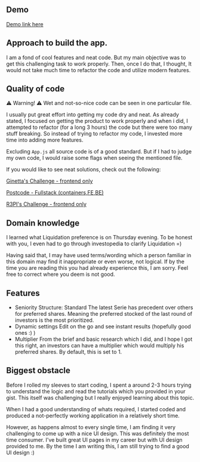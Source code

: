 ## Demo

[Demo link here](http://ledgy.matthewbarbara.com)

## Approach to build the app.

I am a fond of cool features and neat code. But my main objective was to get this challenging task to work properly. Then, once I do that, I thought, It would not take much time to refactor the code and utilize modern features.

## Quality of code

:warning: Warning! :warning: Wet and not-so-nice code can be seen in one particular file.

I usually put great effort into getting my code dry and neat.
As already stated, I focused on getting the product to work properly and when i did, I attempted to refactor (for a long 3 hours) the code but there were too many stuff breaking. So instead of trying to refactor my code, I invested more time into adding more features.

Excluding `App.js` all source code is of a good standard. But if I had to judge my own code, I would raise some flags when seeing the mentioned file.

If you would like to see neat solutions, check out the following:

[Ginetta's Challenge - frontend only](https://github.com/metju90/search-github-users)

[Postcode - Fullstack (containers,FE,BE)](https://github.com/metju90/postcodes)

[R3PI's Challenge - frontend only](https://github.com/metju90/R3PI)


## Domain knowledge

I learned what Liquidation preference is on Thursday evening. To be honest with you, I even had to go through investopedia to clarify Liquidation =)

Having said that, I may have used terms/wording which a person familiar in this domain may find it inappropriate or even worse, not logical. If by the time you are reading this you had already experience this, I am sorry. Feel free to correct where you deem is not good.

## Features

- Seniority Structure: Standard
  The latest Serie has precedent over others for preferred shares.
  Meaning the preferred stocked of the last round of investors is the most prioritized.
- Dynamic settings
  Edit on the go and see instant results (hopefully good ones :) )
- Multiplier
  From the brief and basic research which I did, and I hope I got this right, an investors can have a multiplier which would multiply his preferred shares. By default, this is set to 1.

## Biggest obstacle

Before I rolled my sleeves to start coding, I spent a around 2-3 hours trying to understand the logic and read the tutorials which you provided in your gist. This itself was challenging but I really enjoyed learning about this topic.

When I had a good understanding of whats required, I started coded and produced a not-perfectly working application in a relatively short time.

However, as happens almost to every single time, I am finding it very challenging to come up with a nice UI design. This was definitely the most time consumer. I've built great UI pages in my career but with UI design provided to me. By the time I am writing this, I am still trying to find a good UI design :)
